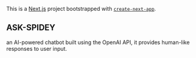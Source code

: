 This is a [Next.js](https://nextjs.org/) project bootstrapped with [`create-next-app`](https://github.com/vercel/next.js/tree/canary/packages/create-next-app).

## ASK-SPIDEY

an AI-powered chatbot built using the OpenAI API, it provides human-like responses to user input.
